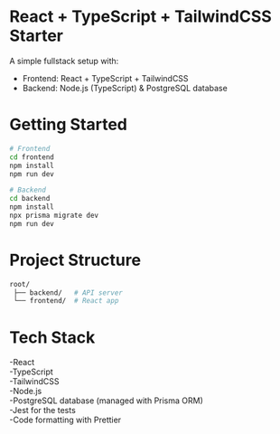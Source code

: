 # React + TypeScript + TailwindCSS Starter

A simple fullstack setup with:

- Frontend: React + TypeScript + TailwindCSS<br/>
- Backend: Node.js (TypeScript) & PostgreSQL database

# Getting Started

```bash
# Frontend
cd frontend
npm install
npm run dev

# Backend
cd backend
npm install
npx prisma migrate dev
npm run dev
```

# Project Structure

```bash
root/
 ├── backend/   # API server
 └── frontend/  # React app
```

# Tech Stack

-React<br/>
-TypeScript<br/>
-TailwindCSS<br/>
-Node.js<br />
-PostgreSQL database (managed with Prisma ORM)<br />
-Jest for the tests<br />
-Code formatting with Prettier
